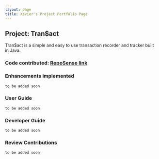 ```yaml
---
layout: page
title: Xavier's Project Portfolio Page
---
```


## Project: Tran$act

Tran$act is a simple and easy to use transaction recorder and tracker built in Java.

### **Code contributed**: [RepoSense link](https://nus-cs2103-ay2324s1.github.io/tp-dashboard/?search=cxo05&breakdown=true)

### **Enhancements implemented**

`to be added soon`

<!-- - Updated the GUI color scheme (Pull requests [\#33](), [\#34]())
- Wrote additional tests for existing features to increase coverage from 88% to 92% (Pull requests [\#36](), [\#38]()) -->

### **User Guide**

`to be added soon`

  <!-- - User Guide:
    - Added documentation for the features `delete` and `find` [\#72]()
    - Did cosmetic tweaks to existing documentation of features `clear`, `exit`: [\#74]()
  - Developer Guide:
    - Added implementation details of the `delete` feature. -->

### **Developer Guide**

`to be added soon`

### **Review Contributions**

`to be added soon`

<!-- - PRs reviewed (with non-trivial review comments): [\#12](), [\#32](), [\#19](), [\#42]()
- Contributed to forum discussions (examples: [1](), [2](), [3](), [4]())
- Reported bugs and suggestions for other teams in the class (examples: [1](), [2](), [3]())
- Some parts of the history feature I added was adopted by several other class mates ([1](), [2]()) -->
